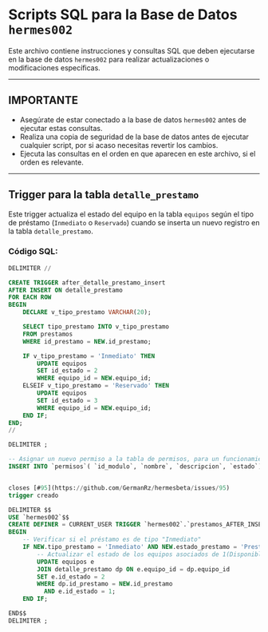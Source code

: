 # Scripts SQL para la Base de Datos `hermes002`

Este archivo contiene instrucciones y consultas SQL que deben ejecutarse en la base de datos `hermes002` para realizar actualizaciones o modificaciones específicas.

---

## IMPORTANTE

- Asegúrate de estar conectado a la base de datos `hermes002` antes de ejecutar estas consultas.
- Realiza una copia de seguridad de la base de datos antes de ejecutar cualquier script, por si acaso necesitas revertir los cambios.
- Ejecuta las consultas en el orden en que aparecen en este archivo, si el orden es relevante.

---

## Trigger para la tabla `detalle_prestamo`

Este trigger actualiza el estado del equipo en la tabla `equipos` según el tipo de préstamo (`Inmediato` o `Reservado`) cuando se inserta un nuevo registro en la tabla `detalle_prestamo`.

### Código SQL:

```sql
DELIMITER //

CREATE TRIGGER after_detalle_prestamo_insert
AFTER INSERT ON detalle_prestamo
FOR EACH ROW
BEGIN
    DECLARE v_tipo_prestamo VARCHAR(20);

    SELECT tipo_prestamo INTO v_tipo_prestamo
    FROM prestamos
    WHERE id_prestamo = NEW.id_prestamo;

    IF v_tipo_prestamo = 'Inmediato' THEN
        UPDATE equipos
        SET id_estado = 2
        WHERE equipo_id = NEW.equipo_id;
    ELSEIF v_tipo_prestamo = 'Reservado' THEN
        UPDATE equipos
        SET id_estado = 3
        WHERE equipo_id = NEW.equipo_id;
    END IF;
END;
//

DELIMITER ;

-- Asignar un nuevo permiso a la tabla de permisos, para un funcionamiento de solicitudes
INSERT INTO `permisos`( `id_modulo`, `nombre`, `descripcion`, `estado`) VALUES ('2','Buscar usuario a solicitar','Permite al usuario buscar el solicitante que va a reservar equipos o herramientas','activo');


closes [#95](https://github.com/GermanRz/hermesbeta/issues/95)
trigger creado

DELIMITER $$
USE `hermes002`$$
CREATE DEFINER = CURRENT_USER TRIGGER `hermes002`.`prestamos_AFTER_INSERT` AFTER INSERT ON `prestamos` FOR EACH ROW
BEGIN
    -- Verificar si el préstamo es de tipo "Inmediato"
    IF NEW.tipo_prestamo = 'Inmediato' AND NEW.estado_prestamo = 'Prestado' THEN
        -- Actualizar el estado de los equipos asociados de 1(Disponible) a 2(Prestado)
        UPDATE equipos e
        JOIN detalle_prestamo dp ON e.equipo_id = dp.equipo_id
        SET e.id_estado = 2
        WHERE dp.id_prestamo = NEW.id_prestamo
          AND e.id_estado = 1;
    END IF;

END$$
DELIMITER ;